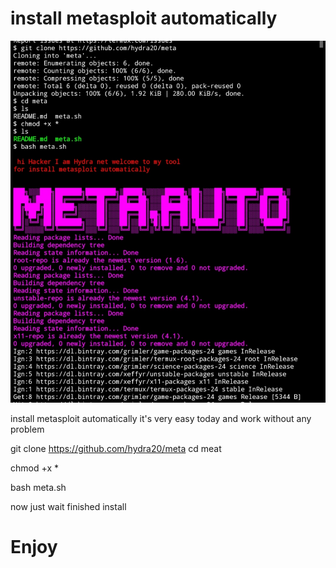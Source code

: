 # install metasploit automatically 

<img src="proof.jpg">

install metasploit automatically it's very easy today and work without any problem 


git clone https://github.com/hydra20/meta
cd meat

chmod +x * 

bash meta.sh

now just wait finished install 

# Enjoy

